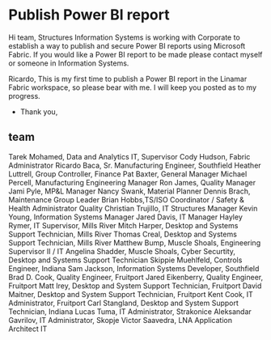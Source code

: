 # Publish Power BI report

Hi team,
Structures Information Systems is working with Corporate to establish a way to publish and secure Power BI reports using Microsoft Fabric. If you would like a Power BI report to be made please contact myself or someone in Information Systems.

Ricardo,
This is my first time to publish a Power BI report in the Linamar Fabric workspace, so please bear with me. I will keep you posted as to my progress.

- Thank you,

## team

Tarek Mohamed, Data and Analytics IT, Supervisor
Cody Hudson, Fabric Administrator
Ricardo Baca, Sr. Manufacturing Engineer, Southfield
Heather Luttrell, Group Controller, Finance
Pat Baxter, General Manager
Michael Percell, Manufacturing Engineering Manager
Ron James, Quality Manager
Jami Pyle, MP&L Manager
Nancy Swank, Material Planner
Dennis Brach, Maintenance Group Leader
Brian Hobbs,TS/ISO Coordinator / Safety & Health Administrator Quality
Christian Trujillo, IT Structures Manager
Kevin Young, Information Systems Manager
Jared Davis, IT Manager
Hayley Rymer, IT Supervisor, Mills River
Mitch Harper, Desktop and Systems Support Technician, Mills River
Thomas Creal, Desktop and Systems Support Technician, Mills River
Matthew Bump, Muscle Shoals, Engineering Supervisor II / IT
Angelina Shadder, Muscle Shoals, Cyber Securtity, Desktop and Systems Support Technician
Skippie Muehlfeld, Controls Engineer, Indiana
Sam Jackson, Information Systems Developer, Southfield
Brad D. Cook, Quality Engineer, Fruitport
Jared Eikenberry, Quality Engineer, Fruitport
Matt Irey, Desktop and System Support Technician, Fruitport
David Maitner,  Desktop and System Support Technician, Fruitport
Kent Cook, IT Administrator, Fruitport
Carl Stangland, Desktop and System Support Technician, Indiana
Lucas Tuma, IT Administrator, Strakonice
Aleksandar Gavrilov, IT Administrator, Skopje
Victor Saavedra, LNA Application Architect IT
